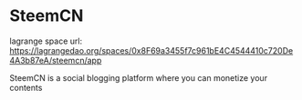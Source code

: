 # SteemCN

lagrange space url: https://lagrangedao.org/spaces/0x8F69a3455f7c961bE4C4544410c720De4A3b87eA/steemcn/app

SteemCN is a social blogging platform where you can monetize your contents

